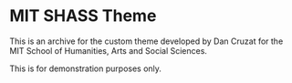 # MIT SHASS Theme

This is an archive for the custom theme developed by Dan Cruzat for the MIT School of Humanities, Arts and Social Sciences.

This is for demonstration purposes only.
